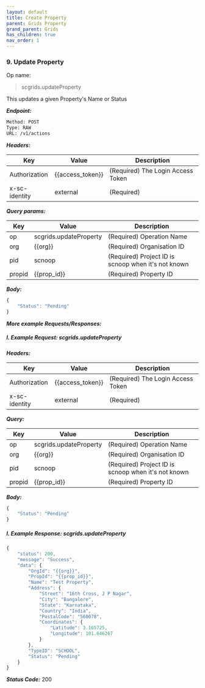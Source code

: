 ```yaml
---
layout: default
title: Create Property
parent: Grids Property
grand_parent: Grids
has_children: true
nav_order: 1
---
```



### 9. Update Property


Op name: 

> scgrids.updateProperty

This updates a given Property's Name or Status


***Endpoint:***

```bash
Method: POST
Type: RAW
URL: /v1/actions
```


***Headers:***

| Key | Value | Description |
| --- | ------|-------------|
| Authorization | {{access_token}} | (Required) The Login Access Token |
| x-sc-identity | external | (Required) |



***Query params:***

| Key | Value | Description |
| --- | ------|-------------|
| op | scgrids.updateProperty | (Required) Operation Name |
| org | {{org}} | (Required) Organisation ID |
| pid | scnoop | (Required) Project ID is scnoop when it's not known |
| propid | {{prop_id}} | (Required) Property ID |



***Body:***

```js        
{
    "Status": "Pending"
}
```



***More example Requests/Responses:***


##### I. Example Request: scgrids.updateProperty


***Headers:***

| Key | Value | Description |
| --- | ------|-------------|
| Authorization | {{access_token}} | (Required) The Login Access Token |
| x-sc-identity | external | (Required) |



***Query:***

| Key | Value | Description |
| --- | ------|-------------|
| op | scgrids.updateProperty | (Required) Operation Name |
| org | {{org}} | (Required) Organisation ID |
| pid | scnoop | (Required) Project ID is scnoop when it's not known |
| propid | {{prop_id}} | (Required) Property ID |



***Body:***

```js        
{
    "Status": "Pending"
}
```



##### I. Example Response: scgrids.updateProperty
```js
{
    "status": 200,
    "message": "Success",
    "data": {
        "OrgId": "{{org}}",
        "PropId": "{{prop_id}}",
        "Name": "Test Property",
        "Address": {
            "Street": "16th Cross, J P Nagar",
            "City": "Bangalore",
            "State": "Karnataka",
            "Country": "India",
            "PostalCode": "560078",
            "Coordinates": {
                "Latitude": 3.165725,
                "Longitude": 101.646267
            }
        },
        "TypeID": "SCHOOL",
        "Status": "Pending"
    }
}
```


***Status Code:*** 200

<br>